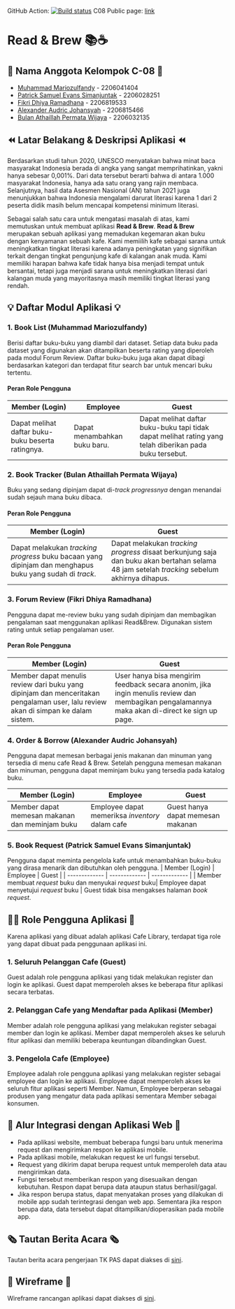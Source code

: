 GitHub Action: [![Build status](https://build.appcenter.ms/v0.1/apps/659c6b85-39b2-42e4-80d8-3e641654113a/branches/main/badge)](https://appcenter.ms)
C08 Public page: [link](https://install.appcenter.ms/users/fikrirmdhna/apps/read-and-brew-mob/distribution_groups/c08)
# Read & Brew 📚☕️

## 👥 Nama Anggota Kelompok C-08 👥
* [Muhammad Mariozulfandy](https://github.com/riozulfandy) - 2206041404
* [Patrick Samuel Evans Simanjuntak](https://github.com/patrickSevans123) - 2206028251
* [Fikri Dhiya Ramadhana](https://github.com/fikrirmdhna) - 2206819533
* [Alexander Audric Johansyah](https://github.com/audricjohansyah) - 2206815466
* [Bulan Athaillah Permata Wijaya](https://github.com/bulanath) - 2206032135

## ⏪ Latar Belakang & Deskripsi Aplikasi ⏪
Berdasarkan studi tahun 2020, UNESCO menyatakan bahwa minat baca masyarakat Indonesia berada di angka yang sangat memprihatinkan, yakni hanya sebesar 0,001%. Dari data tersebut berarti bahwa di antara 1.000 masyarakat Indonesia, hanya ada satu orang yang rajin membaca. Selanjutnya, hasil data Asesmen Nasional (AN) tahun 2021 juga menunjukkan bahwa Indonesia mengalami darurat literasi karena 1 dari 2 peserta didik masih belum mencapai kompetensi minimum literasi.

Sebagai salah satu cara untuk mengatasi masalah di atas, kami memutuskan untuk membuat aplikasi **Read & Brew**. **Read & Brew** merupakan sebuah aplikasi yang memadukan kegemaran akan buku dengan kenyamanan sebuah kafe. Kami memiilih kafe sebagai sarana untuk meningkatkan tingkat literasi karena adanya peningkatan yang signifikan terkait dengan tingkat pengunjung kafe di kalangan anak muda. Kami memiliki harapan bahwa kafe tidak hanya bisa menjadi tempat untuk bersantai, tetapi juga menjadi sarana untuk meningkatkan literasi dari kalangan muda yang mayoritasnya masih memiliki tingkat literasi yang rendah.

## 💡 Daftar Modul Aplikasi 💡
### 1. Book List (Muhammad Mariozulfandy)
Berisi daftar buku-buku yang diambil dari dataset. Setiap data buku pada dataset yang digunakan akan ditampilkan beserta rating yang diperoleh pada modul Forum Review. Daftar buku-buku juga akan dapat dibagi berdasarkan kategori dan terdapat fitur search bar untuk mencari buku tertentu.
#### Peran Role Pengguna
| Member (Login)  | Employee  | Guest |
| ------------- | ------------- | ------------- |
| Dapat melihat daftar buku-buku beserta ratingnya.  | Dapat menambahkan buku baru.  | Dapat melihat daftar buku-buku tapi tidak dapat melihat rating yang telah diberikan pada buku tersebut.  |

### 2. Book Tracker (Bulan Athaillah Permata Wijaya)
Buku yang sedang dipinjam dapat di-_track progressnya_ dengan menandai sudah sejauh mana buku dibaca.
#### Peran Role Pengguna
| Member (Login)  | Guest |
| ------------- | ------------- |
| Dapat melakukan _tracking progress_ buku bacaan yang dipinjam dan menghapus buku yang sudah di _track_. | Dapat melakukan _tracking progress_ disaat berkunjung saja dan buku akan bertahan selama 48 jam setelah _tracking_ sebelum akhirnya dihapus. |

### 3. Forum Review (Fikri Dhiya Ramadhana)
Pengguna dapat me-review buku yang sudah dipinjam dan membagikan pengalaman saat menggunakan aplikasi Read&Brew. Digunakan sistem rating untuk setiap pengalaman user. 
#### Peran Role Pengguna
| Member (Login)  | Guest |
| ------------- | ------------- |
| Member dapat menulis review dari buku yang dipinjam dan menceritakan pengalaman user, lalu review akan di simpan ke dalam sistem. | User hanya bisa mengirim feedback secara anonim, jika ingin menulis review dan membagikan pengalamannya maka akan di-direct ke sign up page. |

### 4. Order & Borrow (Alexander Audric Johansyah)
Pengguna dapat memesan berbagai jenis makanan dan minuman yang tersedia di menu cafe Read & Brew. Setelah pengguna memesan makanan dan minuman, pengguna dapat meminjam buku yang tersedia pada katalog buku.

| Member (Login)  | Employee | Guest |
| ------------- | ------------- | ------------- |
| Member dapat memesan makanan dan meminjam buku | Employee dapat memeriksa *inventory* dalam cafe | Guest hanya dapat memesan makanan

### 5. Book Request (Patrick Samuel Evans Simanjuntak)
Pengguna dapat meminta pengelola kafe untuk menambahkan buku-buku yang dirasa menarik dan dibutuhkan oleh pengguna. 
| Member (Login)  | Employee | Guest |
| ------------- | ------------- | ------------- |
| Member membuat *request* buku dan menyukai *request* buku| Employee dapat menyetujui *request* buku | Guest tidak bisa mengakses halaman *book request*.

## 👱‍♂️ Role Pengguna Aplikasi 👩
Karena aplikasi yang dibuat adalah aplikasi Cafe Library, terdapat tiga role yang dapat dibuat pada penggunaan aplikasi ini.
### 1. Seluruh Pelanggan Cafe (Guest)
Guest adalah role pengguna aplikasi yang tidak melakukan register dan login ke aplikasi. Guest dapat memperoleh akses ke beberapa fitur aplikasi secara terbatas.
### 2. Pelanggan Cafe yang Mendaftar pada Aplikasi (Member)
Member adalah role pengguna aplikasi yang melakukan register sebagai member dan login ke aplikasi. Member dapat memperoleh akses ke seluruh fitur aplikasi dan memiliki beberapa keuntungan dibandingkan Guest.
### 3. Pengelola Cafe (Employee)
Employee adalah role pengguna aplikasi yang melakukan register sebagai employee dan login ke aplikasi. Employee dapat memperoleh akses ke seluruh fitur aplikasi seperti Member. Namun, Employee berperan sebagai produsen yang mengatur data pada aplikasi sementara Member sebagai konsumen.

## 🔗 Alur Integrasi dengan Aplikasi Web 🔗
- Pada aplikasi website, membuat beberapa fungsi baru untuk menerima request dan mengirimkan respon ke aplikasi mobile.
- Pada aplikasi mobile, melakukan request ke url fungsi tersebut.
- Request yang dikirim dapat berupa request untuk memperoleh data atau mengirimkan data.
- Fungsi tersebut memberikan respon yang disesuaikan dengan kebutuhan. Respon dapat berupa data ataupun status berhasil/gagal.
- Jika respon berupa status, dapat menyatakan proses yang dilakukan di mobile app sudah terintegrasi dengan web app. Sementara jika respon berupa data, data tersebut dapat ditampilkan/dioperasikan pada mobile app.

## 🗞️ Tautan Berita Acara 🗞️
Tautan berita acara pengerjaan TK PAS dapat diakses di [sini](https://docs.google.com/spreadsheets/d/1o5-FuryeDXj9a6EmaVzszS1mZXWoRaus/edit#gid=427391982).

## 📱 Wireframe 📱
Wireframe rancangan aplikasi dapat diakses di [sini](https://www.figma.com/file/gWach5uBF7S11oFRRGDjxO/read-and-brew?type=design&node-id=110%3A706&mode=design&t=SpDfbbQon1C8exmy-1).